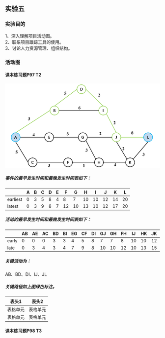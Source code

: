 ## 实验五
### 实验目的
1、深入理解项目活动图。  
2、联系项目跟踪工具的使用。  
3、讨论人力资源管理、组织结构。  
### 活动图
#### 课本练习题P97 T2
![P92-T2](https://github.com/renhailiyou/Software-Project/blob/main/MATERIAL/ex5-1.png)
##### 事件的最早发生时间和最晚发生时间表如下：
|          | A | B | C | D | E | F  | G  | H  | I  | J  | K  | L  |
|----------|---|---|---|---|---|----|----|----|----|----|----|----|
| earliest | 0 | 3 | 5 | 8 | 4 | 8  | 7  | 10 | 10 | 12 | 14 | 20 |
| latest   | 0 | 3 | 9 | 8 | 7 | 12 | 10 | 13 | 10 | 12 | 17 | 20 |

##### 活动的最早发生时间和最晚发生时间表如下：
|       | AB | AE | AC | BD | BI | EG | CF | DI | GJ | GH | FH | IJ | HK | JK | JL | KL |
|-------|----|----|----|----|----|----|----|----|----|----|----|----|----|----|----|----|
| early | 0  | 0  | 0  | 3  | 3  | 4  | 5  | 8  | 7  | 7  | 8  | 10 | 10 | 12 | 12 | 14 |
| late  | 0  | 3  | 4  | 3  | 4  | 7  | 9  | 8  | 10 | 10 | 12 | 10 | 13 | 15 | 12 | 17 |
##### 关键活动为：
AB、BD、DI、IJ、JL
##### 关键路径如上图绿色标注。
| 表头1  | 表头2|
| ---------- | -----------|
| 表格单元   | 表格单元   |
| 表格单元   | 表格单元   |

#### 课本练习题P98 T3
